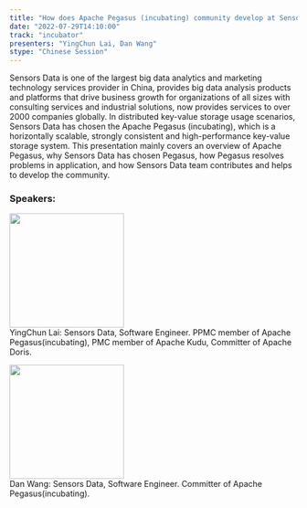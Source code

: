 ```yaml
---
title: "How does Apache Pegasus (incubating) community develop at SensorsData"
date: "2022-07-29T14:10:00"
track: "incubator"
presenters: "YingChun Lai, Dan Wang"
stype: "Chinese Session"
---
```

Sensors Data is one of the largest big data analytics and marketing technology services provider in China, provides big data analysis products and platforms that drive business growth for organizations of all sizes with consulting services and industrial solutions, now provides services to over 2000 companies globally.
In distributed key-value storage usage scenarios, Sensors Data has chosen the Apache Pegasus (incubating), which is a horizontally scalable, strongly consistent and high-performance key-value storage system. This presentation mainly covers an overview of Apache Pegasus, why Sensors Data has chosen Pegasus, how Pegasus resolves problems in application, and how Sensors Data team contributes and helps to develop the community.

 ### Speakers: 
 <img src="images/speaker/1116.png" width="200" /><br>YingChun Lai: Sensors Data, Software Engineer. PPMC member of Apache Pegasus(incubating), PMC member of Apache Kudu, Committer of Apache Doris.


 <img src="images/speaker/1116_2.png" width="200" /><br>Dan Wang: Sensors Data, Software Engineer. Committer of Apache Pegasus(incubating).


 
